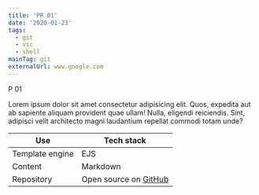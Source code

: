 ```yaml
---
title: 'PR 01'
date: '2020-01-23'
tags:
  - git
  - vsc
  - shell
mainTag: git
externalUrl: www.google.com
---
```


P 01

Lorem ipsum dolor sit amet consectetur adipisicing elit. Quos, expedita aut ab sapiente aliquam provident quae ullam! Nulla, eligendi reiciendis. Sint, adipisci velit architecto magni laudantium repellat commodi totam unde?

<table class="c-table">
  <thead>
      <tr>
        <th>Use</th>
        <th>Tech stack</th>
      </tr>
  </thead>
  <tbody>
      <tr>
          <td>Template engine</td>
          <td>EJS</td>
      </tr>
      <tr>
          <td>Content</td>
          <td>Markdown</td>
      </tr>
      <tr>
        <td>Repository</td>
        <td>Open source on <a href="#">GitHub</a></td>
      </tr>
  </tbody>
</table>
